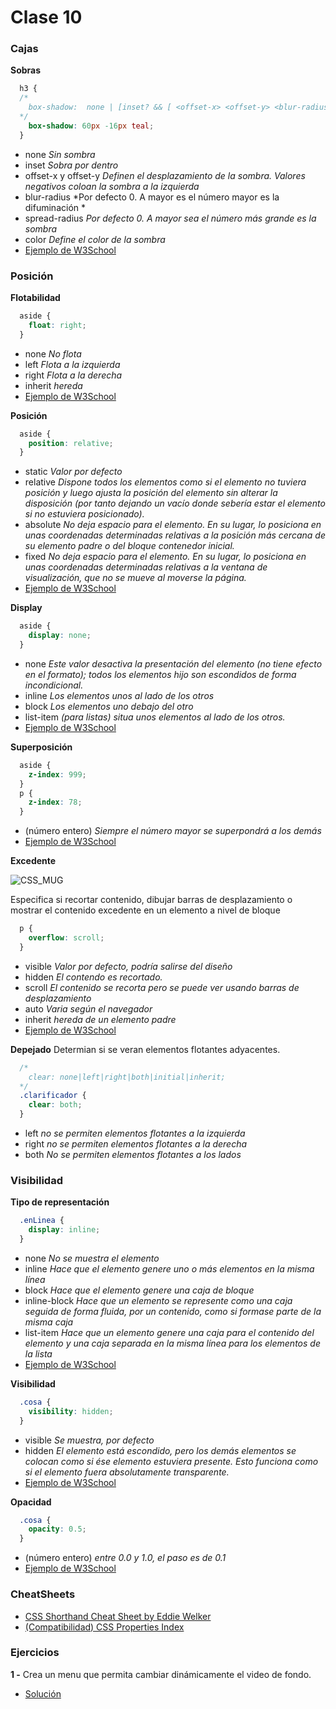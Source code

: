 # Clase 10

### Cajas

**Sobras**
```css
  h3 {
  /*
    box-shadow:  none | [inset? && [ <offset-x> <offset-y> <blur-radius>? <spread-radius>? <color>? ] ]#
  */
    box-shadow: 60px -16px teal;
  }
```
- none *Sin sombra*
- inset *Sobra por dentro*
- offset-x y offset-y *Definen el desplazamiento de la sombra. Valores negativos coloan la sombra a la izquierda*
- blur-radius *Por defecto 0. A mayor es el número mayor es la difuminación *
- spread-radius *Por defecto 0. A mayor sea el número más grande es la sombra*
- color *Define el color de la sombra*
- [Ejemplo de W3School](http://www.w3schools.com/cssref/playit.asp?filename=playcss_box-shadow&preval=initial)

### Posición

**Flotabilidad**
```css
  aside {
    float: right;
  }
```
- none *No flota*
- left *Flota a la izquierda*
- right *Flota a la derecha*
- inherit *hereda*
- [Ejemplo de W3School](http://www.w3schools.com/cssref/playit.asp?filename=playcss_float&preval=left)

**Posición**
```css
  aside {
    position: relative;
  }
```
- static *Valor por defecto*
- relative *Dispone todos los elementos como si el elemento no tuviera posición y luego ajusta la posición del elemento sin alterar la disposición (por tanto dejando un vacío donde sebería estar el elemento si no estuviera posicionado).*
- absolute *No deja espacio para el elemento. En su lugar, lo posiciona en unas coordenadas determinadas relativas a la posición más cercana de su elemento padre o del bloque contenedor inicial.* 
- fixed *No deja espacio para el elemento. En su lugar, lo posiciona en unas coordenadas determinadas relativas a la ventana de visualización, que no se mueve al moverse la página.*
- [Ejemplo de W3School](http://www.w3schools.com/cssref/playit.asp?filename=playcss_position&preval=initial)

**Display**
```css
  aside {
    display: none;
  }
```
- none *Este valor desactiva la presentación del elemento (no tiene efecto en el formato); todos los elementos hijo son escondidos de forma incondicional.*
- inline *Los elementos unos al lado de los otros*
- block *Los elementos uno debajo del otro*
- list-item *(para listas) situa unos elementos al lado de los otros.*
- [Ejemplo de W3School](http://www.w3schools.com/cssref/playit.asp?filename=playcss_display&preval=initial)


**Superposición**
```css
  aside {
    z-index: 999;
  }
  p {
    z-index: 78;
  }
```
- (número entero) *Siempre el número mayor se superpondrá a los demás*
- [Ejemplo de W3School](http://www.w3schools.com/cssref/playit.asp?filename=playcss_z-index&preval=initial)


**Excedente**

![CSS_MUG](http://rlv.zcache.com/cheap_css_is_awesome_mug-rf064a31396644e03a71994d72eece75d_x7jgr_8byvr_324.jpg)

Especifica si recortar contenido, dibujar barras de desplazamiento o mostrar el contenido excedente en un elemento a nivel de bloque
```css
  p {
    overflow: scroll;
  }
```
- visible *Valor por defecto, podría salirse del diseño*
- hidden *El contendo es recortado.*
- scroll *El contenido se recorta pero se puede ver usando barras de desplazamiento*
- auto *Varia según el navegador*
- inherit *hereda de un elemento padre*
- [Ejemplo de W3School](http://www.w3schools.com/cssref/playit.asp?filename=playcss_overflow&preval=initial)

**Depejado**
Determian si se veran elementos flotantes adyacentes.

```css
  /*
    clear: none|left|right|both|initial|inherit;
  */
  .clarificador {
    clear: both;
  }
```
- left *no se permiten elementos flotantes a la izquierda*
- right *no se permiten elementos flotantes a la derecha*
- both *No se permiten elementos flotantes a los lados*


### Visibilidad

**Tipo de representación**
```css
  .enLinea {
    display: inline;
  }
```
- none *No se muestra el elemento*
- inline *Hace que el elemento genere uno o más elementos en la misma línea*
- block *Hace que el elemento genere una caja de bloque*
- inline-block *Hace que un elemento se represente como una caja seguida de forma fluida, por un contenido, como si formase parte de la misma caja*
- list-item *Hace que un elemento genere una caja para el contenido del elemento y una caja separada en la misma línea para los elementos de la lista*
- [Ejemplo de W3School](http://www.w3schools.com/cssref/playit.asp?filename=playcss_display&preval=list-item)


**Visibilidad**
```css
  .cosa {
    visibility: hidden;
  }
```
- visible *Se muestra, por defecto*
- hidden *El elemento está escondido, pero los demás elementos se colocan como si ése elemento estuviera presente. Esto funciona como si el elemento fuera absolutamente transparente.*
- [Ejemplo de W3School](http://www.w3schools.com/cssref/playit.asp?filename=playcss_visibility&preval=initial)

**Opacidad**
```css
  .cosa {
    opacity: 0.5;
  }
```
- (número entero) *entre 0.0 y 1.0, el paso es de 0.1*
- [Ejemplo de W3School](http://www.w3schools.com/cssref/playit.asp?filename=playcss_opacity&preval=initial)

### CheatSheets

- [CSS Shorthand Cheat Sheet by Eddie Welker](http://www.eddiewelker.com/wp-content/uploads/2007/09/csscheatsheet.pdf)
- [(Compatibilidad) CSS Properties Index](http://meiert.com/en/indices/css-properties/)

### Ejercicios

**1 -** Crea un menu que permita cambiar dinámicamente el video de fondo.

- [Solución](http://codepen.io/ulisesgascon/pen/KzGWEq)


